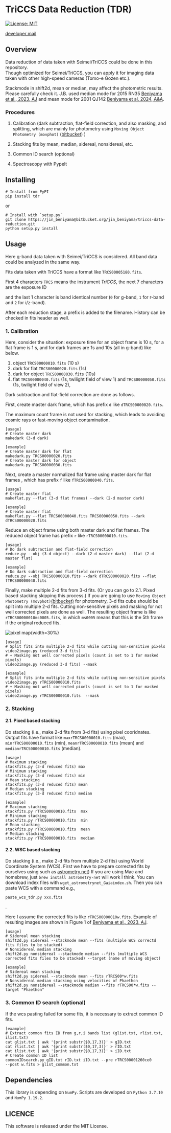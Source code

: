 # TriCCS Data Reduction (TDR)
[![License: MIT](https://img.shields.io/badge/License-MIT-yellow.svg)](https://opensource.org/licenses/MIT)

[developer mail](<mailto:beniyama@ioa.s.u-tokyo.ac.jp>)


## Overview
Data reduction of data taken with Seimei/TriCCS could be done in this repository.  
Though optimized for Seimei/TriCCS, 
you can apply it for imaging data taken with other high-speed cameras
(Tomo-e Gozen etc.).


Stackmode in shift2d, mean or median, may affect the photometric results. Please carefully check it.
J.B. used median mode for 2015 RN35 [Beniyama et al., 2023, AJ](https://ui.adsabs.harvard.edu/abs/2023AJ....166..229B/abstract)
and mean mode for 2001 QJ142 [Beniyama et al. 2024, A&A](https://ui.adsabs.harvard.edu/abs/2024A%26A...690A.180B/abstract).

### Procedures
1. Calibration (dark subtraction, flat-field correction, and also masking, and splitting, which are mainly for photometry using `Moving Object Photometry (movphot)` ([bitbucket](https://bitbucket.org/jin_beniyama/movphot/src/master/)) )

2. Stacking fits by mean, median, sidereal, nonsidereal, etc.

3. Common ID search (optional)

999. Spectroscopy with Pypelt


## Installing
```
# Install from PyPI
pip install tdr
```
or
```
# Install with `setup.py`
git clone https://jin_beniyama@bitbucket.org/jin_beniyama/triccs-data-reduction.git
python setup.py install
```


## Usage
Here g-band data taken with Seimei/TriCCS is considered.
All band data could be analyzed in the same way.

Fits data taken with TriCCS have a format like `TRCS00005180.fits`.

First 4 characters `TRCS` means the instrument *TriCCS*,
the next 7 characters are the exposure ID 

and the last 1 character is band identical number 
(`0` for g-band, `1` for r-band and `2` for i/z-band).

After each reduction stage, a prefix is added to the filename.
History can be checked in fits header as well.


### 1. Calibration
Here, consider the situation:
exposure time for an object frame is 10 s,
for a flat frame is 1 s,
and for dark frames are 1s and 10s (all in g-band) 
like below.

1. object `TRCS00000010.fits` (10 s)
2. dark for flat `TRCS00000020.fits` (1s)
3. dark for object `TRCS00000030.fits` (10s)
4. flat `TRCS00000040.fits` (1s, twilight field of view 1) 
and `TRCS00000050.fits` (1s, twilight field of view 2), 

Dark subtraction and flat-field correction are done as follows.


First, create master dark frame, which has prefix `d` like `dTRCS00000020.fits`.

The maximum count frame is not used for stacking,
which leads to avoiding cosmic rays or fast-moving object contamination.
```
[usage]
# Create master dark
makedark (3-d dark)

[example]
# Create master dark for flat
makedark.py TRCS00000020.fits
# Create master dark for object
makedark.py TRCS00000030.fits
```

Next, create a master normalized flat frame using master dark for flat frames
, which has prefix `f` like `fTRCS00000040.fits`.

```
[usage]
# Create master flat
makeflat.py --flat (3-d flat frames) --dark (2-d master dark)

[example]
# Create master flat
makeflat.py --flat TRCS00000040.fits TRCS00000050.fits --dark dTRCS00000020.fits
```

Reduce an object frame using both master dark and flat frames. 
The reduced object frame has prefix `r` like `rTRCS00000010.fits`.

```
[usage]
# Do dark subtraction and flat-field correction
reduce.py --obj (3-d object) --dark (2-d master dark) --flat (2-d master flat)

[example]
# Do dark subtraction and flat-field correction
reduce.py --obj TRCS00000010.fits --dark dTRCS00000020.fits --flat fTRCS00000040.fits
```

Finally, make multiple 2-d fits from 3-d fits. (Or you can go to 2.1. Pixed based stacking skipping this process.)
If you are going to use `Moving Object Photometry (movphot)`[(bitbucket)](https://bitbucket.org/jin_beniyama/movphot/src/master/) for photometry,
3-d fits cube should be split into multiple 2-d fits.
Cutting non-sensitive pixels and masking for not well corrected pixels are done as well.
The resulting object frame is like `rTRCS00000010ms0005.fits`, in which 
`ms0005` means that this is the 5th frame if the original reduced fits.

![pixel map](/TriCCS_pixel_map_20210817.jpg){width=30%}

```
[usage]
# Split fits into multiple 2-d fits while cutting non-sensitive pixels
video2image.py (reduced 3-d fits)
# + Masking not well corrected pixels (count is set to 1 for masked pixels)
video2image.py (reduced 3-d fits) --mask

[example]
# Split fits into multiple 2-d fits while cutting non-sensitive pixels
video2image.py rTRCS00000010.fits 
# + Masking not well corrected pixels (count is set to 1 for masked pixels)
video2image.py rTRCS00000010.fits  --mask
```

### 2. Stacking
#### 2.1. Pixed based stacking
Do stacking (i.e., make 2-d fits from 3-d fits) using pixel cooridnates.
Output fits have format like 
`maxrTRCS00000010.fits` (max),
`minrTRCS00000010.fits` (min),
`meanrTRCS00000010.fits` (mean) and
`medianrTRCS00000010.fits` (median).

```
[usage]
# Maximum stacking
stackfits.py (3-d reduced fits) max
# Minimum stacking
stackfits.py (3-d reduced fits) min
# Mean stacking
stackfits.py (3-d reduced fits) mean
# Median stacking
stackfits.py (3-d reduced fits) median

[example]
# Maximum stacking
stackfits.py rTRCS00000010.fits  max
# Minimum stacking
stackfits.py rTRCS00000010.fits  min
# Mean stacking
stackfits.py rTRCS00000010.fits  mean
# Median stacking
stackfits.py rTRCS00000010.fits  median
```

#### 2.2. WSC based stacking
Do stacking (i.e., make 2-d fits from multiple 2-d fits) using World Coordinate System (WCS).
First we have to prepare corrected fits by ourselves using such as [astrometry.net](https://astrometry.net/)) 
If you are using Mac and homebrew, just `brew install astrometry-net` will work I think.
You can download index files  with `wget_astrometrynet_Gaiaindex.sh`.
Then you can paste WCS with a command e.g.,  
```
paste_wcs_tdr.py xxx.fits
```
.

Here I assume the corrected fits is like `rTRCS00000010w.fits`.
Example of resulting images are shown in Figure 1 of [Beniyama et al., 2023, AJ](https://ui.adsabs.harvard.edu/abs/2023AJ....166..229B/abstract).
```
[usage]
# Sidereal mean stacking
shift2d.py sidereal --stackmode mean --fits (multiple WCS correctd fits files to be stacked)
# Nonsidereal median stacking
shift2d.py nonsidereal --stackmode median --fits (multiple WCS corrected fits files to be stacked) --target (name of moving object)

[example]
# Sidereal mean stacking
shift2d.py sidereal --stackmode mean --fits rTRCS00*w.fits
# Nonsidereal median stacking using velocities of Phaethon
shift2d.py nonsidereal --stackmode median --fits rTRCS00*w.fits --target "Phaethon"
```


### 3. Common ID search (optional)
If the wcs pasting failed for some fits,
it is necessary to extract common ID fits.


```
[example]
# Extract common fits ID from g,r,i bands list (glist.txt, rlist.txt, ilist.txt)
cat glist.txt | awk '{print substr($0,17,3)}' > gID.txt
cat rlist.txt | awk '{print substr($0,17,3)}' > rID.txt
cat ilist.txt | awk '{print substr($0,17,3)}' > iID.txt
# Create common ID list 
commonIDsearch.py gID.txt rID.txt iID.txt --pre rTRCS00001260ce0 
--post w.fits > glist_common.txt
```

## Dependencies
This library is depending on `NumPy`.
Scripts are developed on `Python 3.7.10` and `NumPy 1.19.2`.


## LICENCE
This software is released under the MIT License.
